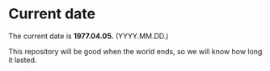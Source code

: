 # Current date

The current date is **1977.04.05.** (YYYY.MM.DD.)

This repository will be good when the world ends, so we will know how long it lasted.